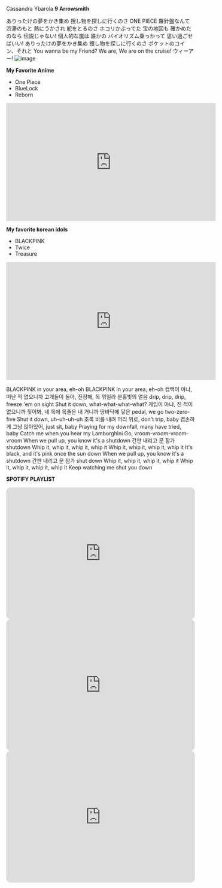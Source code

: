 Cassandra Ybarola
**9 Arrowsmith**

ありったけの夢をかき集め
捜し物を探しに行くのさ ONE PIECE
羅針盤なんて 渋滞のもと
熱にうかされ 舵をとるのさ
ホコリかぶってた 宝の地図も
確かめたのなら 伝説じゃない!
個人的な嵐は 誰かの
バイオリズム乗っかって
思い過ごせばいい!
ありったけの夢をかき集め
捜し物を探しに行くのさ
ポケットのコイン、それと
You wanna be my Friend?
We are, We are on the cruise!
ウィーアー!
![image](https://user-images.githubusercontent.com/122426673/212585129-d6a8b5ef-8a76-4756-a91f-13f42c6fb2f7.png)


**My Favorite Anime** 
- One Piece
- BlueLock
- Reborn
<iframe width="560" height="315" src="https://www.youtube-nocookie.com/embed/dM7x1PNZDo0" title="YouTube video player" frameborder="0" allow="accelerometer; autoplay; clipboard-write; encrypted-media; gyroscope; picture-in-picture; web-share" allowfullscreen></iframe>

**My favorite korean idols**
- BLACKPINK
- Twice
- Treasure
<iframe width="560" height="315" src="https://www.youtube-nocookie.com/embed/POe9SOEKotk" title="YouTube video player" frameborder="0" allow="accelerometer; autoplay; clipboard-write; encrypted-media; gyroscope; picture-in-picture; web-share" allowfullscreen></iframe>

BLACKPINK in your area, eh-oh
BLACKPINK in your area, eh-oh
컴백이 아냐, 떠난 적 없으니까
고개들이 돌아, 진정해, 목 꺾일라
분홍빛의 얼음 drip, drip, drip, freeze 'em on sight
Shut it down, what-what-what-what?
게임이 아냐, 진 적이 없으니까
짖어봐, 네 목에 목줄은 내 거니까
땅바닥에 닿은 pedal, we go two-zero-five
Shut it down, uh-uh-uh-uh
초록 비를 내려 머리 위로, don't trip, baby
겸손하게 그냥 앉아있어, just sit, baby
Praying for my downfall, many have tried, baby
Catch me when you hear my Lamborghini
Go, vroom-vroom-vroom-vroom
When we pull up, you know it's a shutdown
간판 내리고 문 잠가 shutdown
Whip it, whip it, whip it, whip it
Whip it, whip it, whip it, whip it
It's black, and it's pink once the sun down
When we pull up, you know it's a shutdown
간판 내리고 문 잠가 shut down
Whip it, whip it, whip it, whip it
Whip it, whip it, whip it, whip it
Keep watching me shut you down









**SPOTIFY PLAYLIST**

<iframe style="border-radius:12px" src="https://open.spotify.com/embed/track/14XLUySagFhP9KoqOTg5ka?utm_source=generator" width="100%" height="352" frameBorder="0" allowfullscreen="" allow="autoplay; clipboard-write; encrypted-media; fullscreen; picture-in-picture" loading="lazy"></iframe>


<iframe style="border-radius:12px" src="https://open.spotify.com/embed/track/2D1TTiw2pRycUrGamzloUS?utm_source=generator" width="100%" height="352" frameBorder="0" allowfullscreen="" allow="autoplay; clipboard-write; encrypted-media; fullscreen; picture-in-picture" loading="lazy"></iframe>

<iframe style="border-radius:12px" src="https://open.spotify.com/embed/track/0qmfycrGkC0jLXG6T4VQeB?utm_source=generator" width="100%" height="352" frameBorder="0" allowfullscreen="" allow="autoplay; clipboard-write; encrypted-media; fullscreen; picture-in-picture" loading="lazy"></iframe>







